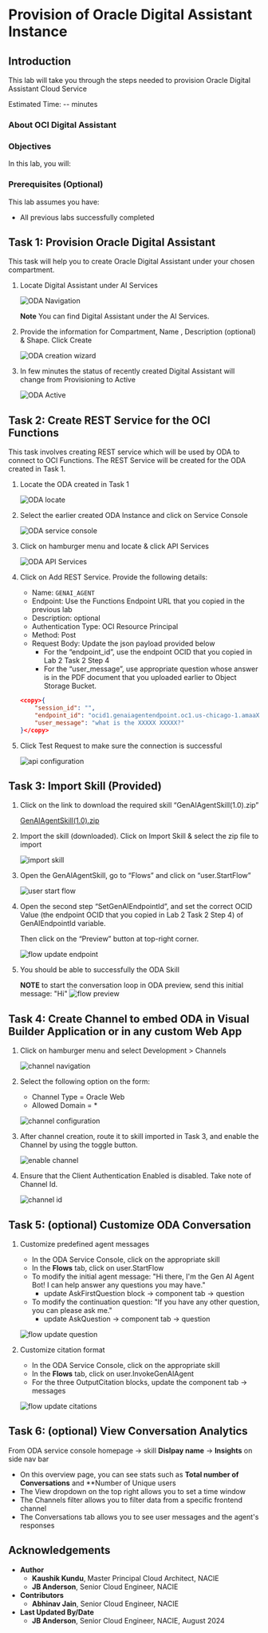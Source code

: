 # Provision of Oracle Digital Assistant Instance

## Introduction

This lab will take you through the steps needed to provision Oracle Digital Assistant Cloud Service

Estimated Time: -- minutes

### About OCI Digital Assistant

<!-- TODO-->

### Objectives

In this lab, you will:

<!-- TODO-->

### Prerequisites (Optional)

This lab assumes you have:

* All previous labs successfully completed

## Task 1: Provision Oracle Digital Assistant

This task will help you to create Oracle Digital Assistant under your chosen compartment.

1. Locate Digital Assistant under AI Services

    ![ODA Navigation](images/oda_nav.png)

    **Note** You can find Digital Assistant under the AI Services.

2. Provide the information for Compartment, Name , Description (optional) & Shape. Click Create

    ![ODA creation wizard](images/oda_create_wizard.png)


3. In few minutes the status of recently created Digital Assistant will change from Provisioning to Active

    ![ODA Active](images/oda_active.png)

## Task 2: Create REST Service for the OCI Functions

This task involves creating REST service which will be used by ODA to connect to OCI Functions. The REST Service will be created for the ODA created in Task 1.

1. Locate the ODA created in Task 1

    ![ODA locate](images/oda_locate.png)

2. Select the earlier created ODA Instance and click on Service Console

    ![ODA service console](images/oda_service_console.png)

3. Click on hamburger menu and locate & click API Services

    ![ODA API Services](images/oda_api_services.png)

4. Click on Add REST Service. Provide the following details:

    * Name: `GENAI_AGENT`
    * Endpoint: Use the Functions Endpoint URL that you copied in the previous lab
    * Description: optional
    * Authentication Type: OCI Resource Principal
    * Method: Post
    * Request Body: Update the json payload provided below
        * For the “endpoint_id”, use the endpoint OCID that you copied in Lab 2 Task 2 Step 4
        * For the “user_message”, use appropriate question whose answer is in the PDF document that you uploaded earlier to Object Storage Bucket.

    ```json
    <copy>{
        "session_id": "",
        "endpoint_id": "ocid1.genaiagentendpoint.oc1.us-chicago-1.amaaXXXXXXXXXXXXXXXXXXXXXXX",
        "user_message": "what is the XXXXX XXXXX?"
    }</copy>
    ```
    <!-- TODO: technically only the user message is required-->

5. Click Test Request to make sure the connection is successful

    ![api configuration](images/api_config.png)

## Task 3: Import Skill (Provided)

1. Click on the link to download the required skill “GenAIAgentSkill(1.0).zip”

    [GenAIAgentSkill(1.0).zip](https://objectstorage.us-chicago-1.oraclecloud.com/p/tHMMKzOvr0k2HCGQ42ksjkEgFEyMoA5OdlUTO_ecdpnEH06Uut1jl9Dl6O0WkblH/n/idb6enfdcxbl/b/generative-ai-agent-oda/o/GenAIAgentSkill(1.0).zip)

2. Import the skill (downloaded). Click on Import Skill & select the zip file to import

    ![import skill](images/import_skill.png)

3. Open the GenAIAgentSkill, go to “Flows” and click on “user.StartFlow”

    ![user start flow](images/user_startflow.png)

4. Open the second step “SetGenAIEndpointId”, and set the correct OCID Value (the endpoint OCID that you copied in Lab 2 Task 2 Step 4) of GenAIEndpointId variable.

    Then click on the “Preview” button at top-right corner.

    ![flow update endpoint](images/flow_update_endpoint.png)

5. You should be able to successfully the ODA Skill

    **NOTE** to start the conversation loop in ODA preview, send this initial message: "Hi"
    ![flow preview](images/flow_preview.png)

## Task 4: Create Channel to embed ODA in Visual Builder Application or in any custom Web App

1. Click on hamburger menu and select Development > Channels

    ![channel navigation](images/channel_nav.png)

2. Select the following option on the form:
    * Channel Type = Oracle Web
    * Allowed Domain = *

    ![channel configuration](images/channel_config.png)

3. After channel creation, route it to skill imported in Task 3, and enable the Channel by using the toggle button.

    ![enable channel](images/channel_enable.png)

4. Ensure that the Client Authentication Enabled is disabled. Take note of Channel Id.

    ![channel id](images/channel_id.png)

## Task 5: (optional) Customize ODA Conversation

1. Customize predefined agent messages

    * In the ODA Service Console, click on the appropriate skill
    * In the **Flows** tab, click on user.StartFlow
    * To modify the initial agent message: "Hi there, I'm the Gen AI Agent Bot! I can help answer any questions you may have."
        * update AskFirstQuestion block -> component tab -> question
    * To modify the continuation question: "If you have any other question, you can please ask me."
        * update AskQuestion -> component tab -> question

    ![flow update question](images/flow_update_question.png)

2. Customize citation format
    * In the ODA Service Console, click on the appropriate skill
    * In the **Flows** tab, click on user.InvokeGenAIAgent
    * For the three OutputCitation blocks, update the component tab -> messages

    ![flow update citations](images/flow_update_citations.png)

## Task 6: (optional) View Conversation Analytics

From ODA service console homepage -> skill **Dislpay name** -> **Insights** on side nav bar

* On this overview page, you can see stats such as **Total number of Conversations** and **Number of Unique users
* The View dropdown on the top right allows you to set a time window
* The Channels filter allows you to filter data from a specific frontend channel
* The Conversations tab allows you to see user messages and the agent's responses
<!-- TODO: add screenshot-->


## Acknowledgements

* **Author**
    * **Kaushik Kundu**, Master Principal Cloud Architect, NACIE
    * **JB Anderson**, Senior Cloud Engineer, NACIE
* **Contributors**
    * **Abhinav Jain**, Senior Cloud Engineer, NACIE
* **Last Updated By/Date**
    * **JB Anderson**, Senior Cloud Engineer, NACIE, August 2024